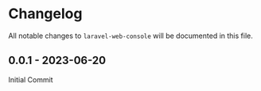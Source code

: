# Changelog

All notable changes to `laravel-web-console` will be documented in this file.

## 0.0.1 - 2023-06-20

Initial Commit
